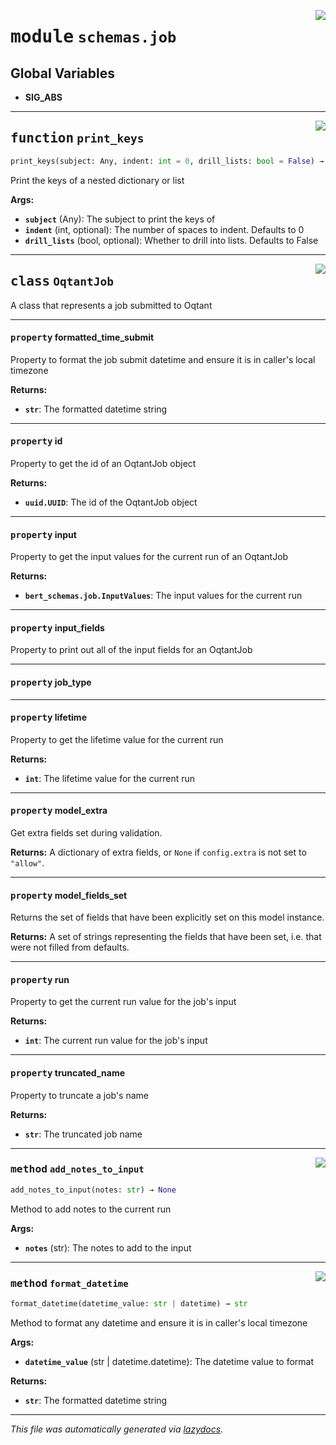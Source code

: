 <!-- markdownlint-disable -->

<a href="../../oqtant/schemas/job.py#L0"><img align="right" style="float:right;" src="https://img.shields.io/badge/-source-cccccc?style=flat-square"></a>

# <kbd>module</kbd> `schemas.job`




**Global Variables**
---------------
- **SIG_ABS**

---

<a href="../../oqtant/schemas/job.py#L26"><img align="right" style="float:right;" src="https://img.shields.io/badge/-source-cccccc?style=flat-square"></a>

## <kbd>function</kbd> `print_keys`

```python
print_keys(subject: Any, indent: int = 0, drill_lists: bool = False) → None
```

Print the keys of a nested dictionary or list 



**Args:**
 
 - <b>`subject`</b> (Any):  The subject to print the keys of 
 - <b>`indent`</b> (int, optional):  The number of spaces to indent. Defaults to 0 
 - <b>`drill_lists`</b> (bool, optional):  Whether to drill into lists. Defaults to False 


---

<a href="../../oqtant/schemas/job.py#L47"><img align="right" style="float:right;" src="https://img.shields.io/badge/-source-cccccc?style=flat-square"></a>

## <kbd>class</kbd> `OqtantJob`
A class that represents a job submitted to Oqtant 


---

#### <kbd>property</kbd> formatted_time_submit

Property to format the job submit datetime and ensure it is in caller's local timezone 



**Returns:**
 
 - <b>`str`</b>:  The formatted datetime string 

---

#### <kbd>property</kbd> id

Property to get the id of an OqtantJob object 



**Returns:**
 
 - <b>`uuid.UUID`</b>:  The id of the OqtantJob object 

---

#### <kbd>property</kbd> input

Property to get the input values for the current run of an OqtantJob 



**Returns:**
 
 - <b>`bert_schemas.job.InputValues`</b>:  The input values for the current run 

---

#### <kbd>property</kbd> input_fields

Property to print out all of the input fields for an OqtantJob 

---

#### <kbd>property</kbd> job_type





---

#### <kbd>property</kbd> lifetime

Property to get the lifetime value for the current run 



**Returns:**
 
 - <b>`int`</b>:  The lifetime value for the current run 

---

#### <kbd>property</kbd> model_extra

Get extra fields set during validation. 



**Returns:**
  A dictionary of extra fields, or `None` if `config.extra` is not set to `"allow"`. 

---

#### <kbd>property</kbd> model_fields_set

Returns the set of fields that have been explicitly set on this model instance. 



**Returns:**
  A set of strings representing the fields that have been set,  i.e. that were not filled from defaults. 

---

#### <kbd>property</kbd> run

Property to get the current run value for the job's input 



**Returns:**
 
 - <b>`int`</b>:  The current run value for the job's input 

---

#### <kbd>property</kbd> truncated_name

Property to truncate a job's name 



**Returns:**
 
 - <b>`str`</b>:  The truncated job name 



---

<a href="../../oqtant/schemas/job.py#L134"><img align="right" style="float:right;" src="https://img.shields.io/badge/-source-cccccc?style=flat-square"></a>

### <kbd>method</kbd> `add_notes_to_input`

```python
add_notes_to_input(notes: str) → None
```

Method to add notes to the current run 



**Args:**
 
 - <b>`notes`</b> (str):  The notes to add to the input 

---

<a href="../../oqtant/schemas/job.py#L84"><img align="right" style="float:right;" src="https://img.shields.io/badge/-source-cccccc?style=flat-square"></a>

### <kbd>method</kbd> `format_datetime`

```python
format_datetime(datetime_value: str | datetime) → str
```

Method to format any datetime and ensure it is in caller's local timezone 



**Args:**
 
 - <b>`datetime_value`</b> (str | datetime.datetime):  The datetime value to format 



**Returns:**
 
 - <b>`str`</b>:  The formatted datetime string 




---

_This file was automatically generated via [lazydocs](https://github.com/ml-tooling/lazydocs)._
